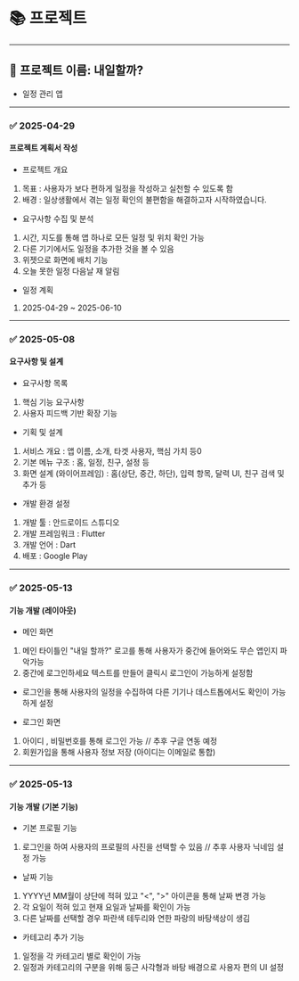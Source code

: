 # 📚 프로젝트
---

## **📌 프로젝트 이름: 내일할까?**  
- 일정 관리 앱
---
### **✅ 2025-04-29**
#### 프로젝트 계획서 작성
- 프로젝트 개요
1) 목표 : 사용자가 보다 편하게 일정을 작성하고 실천할 수 있도록 함
2) 배경 : 일상생활에서 겪는 일정 확인의 불편함을 해결하고자 시작하였습니다.
- 요구사항 수집 및 분석
1) 시간, 지도를 통해 앱 하나로 모든 일정 및 위치 확인 가능
2) 다른 기기에서도 일정을 추가한 것을 볼 수 있음
3) 위젯으로 화면에 배치 기능
4) 오늘 못한 일정 다음날 재 알림
- 일정 계획
1) 2025-04-29 ~ 2025-06-10

---
### **✅ 2025-05-08**
#### 요구사항 및 설계
- 요구사항 목록
1) 핵심 기능 요구사항
2) 사용자 피드백 기반 확장 기능
- 기획 및 설계
1) 서비스 개요 : 앱 이름, 소개, 타겟 사용자, 핵심 가치 등0
2) 기본 메뉴 구조 : 홈, 일정, 친구, 설정 등
3) 화면 설계 (와이어프레임) : 홈(상단, 중간, 하단), 입력 항목, 달력 UI, 친구 검색 및 추가 등
- 개발 환경 설정
1) 개발 툴 : 안드로이드 스튜디오
2) 개발 프레임워크 : Flutter
3) 개발 언어 : Dart
4) 배포 : Google Play
---
### **✅ 2025-05-13**
#### 기능 개발 (레이아웃)
- 메인 화면
1. 메인 타이틀인 "내일 할까?" 로고를 통해 사용자가 중간에 들어와도 무슨 앱인지 파악가능
2. 중간에 로그인하세요 텍스트를 만들어 클릭시 로그인이 가능하게 설정함
  - 로그인을 통해 사용자의 일정을 수집하여 다른 기기나 데스트톱에서도 확인이 가능하게 설정

- 로그인 화면
1. 아이디 , 비밀번호를 통해 로그인 가능            //         추후 구글 연동 예정
2. 회원가입을 통해 사용자 정보 저장 (아이디는 이메일로 통합)
---
### **✅ 2025-05-13**
#### 기능 개발 (기본 기능)
- 기본 프로필 기능
1. 로그인을 하여 사용자의 프로필의 사진을 선택할 수 있음  // 추후 사용자 닉네임 설정 가능

- 날짜 기능
1. YYYY년 MM월이 상단에 적혀 있고 "<", ">" 아이콘을 통해 날짜 변경 가능
2. 각 요일이 적혀 있고 현재 요일과 날짜를 확인이 가능
3. 다른 날짜를 선택할 경우 파란색 테두리와 연한 파랑의 바탕색상이 생김

- 카테고리 추가 기능
1. 일정을 각 카테고리 별로 확인이 가능
2. 일정과 카테고리의 구분을 위해 둥근 사각형과 바탕 배경으로 사용자 편의 UI 설정




